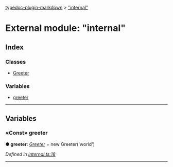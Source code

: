 [typedoc-plugin-markdown](../README.md) > ["internal"](../modules/_internal_.md)



# External module: "internal"

## Index

### Classes

* [Greeter](../classes/_internal_.greeter.md)


### Variables

* [greeter](_internal_.md#greeter-1)



---
## Variables
<a id="greeter-1"></a>

### «Const» greeter

**●  greeter**:  *[Greeter](../classes/_internal_.greeter.md)*  =  new Greeter('world')

*Defined in [internal.ts:18](https://github.com/tgreyjs/typedoc-plugin-markdown/blob/bb94e89/tests/src/internal.ts#L18)*





___


